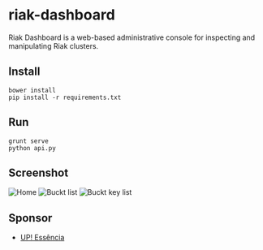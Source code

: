 riak-dashboard
==============

Riak Dashboard is a web-based administrative console for inspecting and manipulating Riak clusters.


## Install

    bower install
    pip install -r requirements.txt


## Run

    grunt serve
    python api.py


## Screenshot

![Home](https://raw.github.com/avelino/riak-dashboard/master/app/images/screenshot/riak-dashboard-home.png)
![Buckt list](https://raw.github.com/avelino/riak-dashboard/master/app/images/screenshot/riak-dashboard-buckets.png)
![Buckt key list](https://raw.github.com/avelino/riak-dashboard/master/app/images/screenshot/riak-dashboard-buckets-keys.png)


## Sponsor

* [UP! Essência](http://www.upessencia.com.br/)
